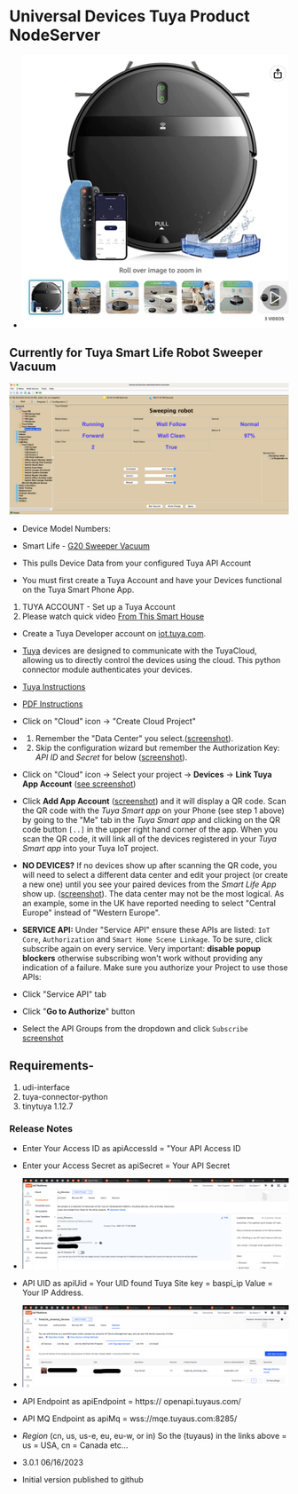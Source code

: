 # Universal Devices Tuya Product NodeServer

* ![Tuya Sweeper](<https://github.com/sjpbailey/Documentation/blob/eae2457d3c3c6016d8a92fd06dfb4bcad3790ba4/Tuya%20Robot%20Sweeper/images_go/RobotPic.png>)

## Currently for Tuya Smart Life Robot Sweeper Vacuum


![Tuya Robot Sweeper ](<https://github.com/sjpbailey/Documentation/blob/eb79ac7e3b3bdfe9227e1599c1442cbdfbc881a9/Tuya%20Robot%20Sweeper/images_go/Sweeper_1.png>)

* Device Model Numbers:
* Smart Life - [G20 Sweeper Vacuum](https://www.amazon.com/Robot-Vacuum-Tangle-Free-Schedule-Self-Charging/dp/B0BXL83VSN/ref=sr_1_5?crid=2JSS5DAOX71LM&keywords=vacuum+mop+robot+lcrock&qid=1688495212&sprefix=vacuum+mop+robot+lcrock%2Caps%2C124&sr=8-5)

* This pulls Device Data from your configured Tuya API Account
* You must first create a Tuya Account and have your Devices functional on the Tuya Smart Phone App.

1. TUYA ACCOUNT - Set up a Tuya Account
2. Please watch quick video [From This Smart House](https://youtu.be/M9Q6de08QOI)

* Create a Tuya Developer account on [iot.tuya.com](https://iot.tuya.com/).
* [Tuya](https://en.tuya.com/) devices are designed to communicate with the TuyaCloud, allowing us to directly control the devices using the cloud. This python connector module authenticates your devices.
* [Tuya Instructions](https://developer.tuya.com/en/docs/iot/quick-start1?id=K95ztz9u9t89n)
* [PDF Instructions](<https://github.com/sjpbailey/Documentation/blob/376539c10801b161a066426a90f09d0a2026b84c/Tuya%20Robot%20Sweeper/images_go/Tuya.IoT.API.Setup%20(3).pdf>)
* Click on "Cloud" icon -> "Create Cloud Project"
* 1. Remember the "Data Center" you select.([screenshot](https://github.com/sjpbailey/Documentation/blob/376539c10801b161a066426a90f09d0a2026b84c/Tuya%20Robot%20Sweeper/images_go/Screenshot%202023-06-18%20at%2011.10.44%20PM.png)).
* 2. Skip the configuration wizard but remember the Authorization Key: *API ID* and *Secret* for below ([screenshot](https://github.com/sjpbailey/Documentation/blob/376539c10801b161a066426a90f09d0a2026b84c/Tuya%20Robot%20Sweeper/images_go/Screenshot%202023-06-18%20at%2011.11.41%20PM.png)).
* Click on "Cloud" icon -> Select your project -> **Devices** -> **Link Tuya App Account** ([see screenshot](https://user-images.githubusercontent.com/836718/155827671-44d5fce4-0119-4d0e-a224-ef3715fafc24.png))
* Click **Add App Account** ([screenshot](https://user-images.githubusercontent.com/836718/155827671-44d5fce4-0119-4d0e-a224-ef3715fafc24.png)) and it will display a QR code. Scan the QR code with the *Tuya Smart app* on your Phone (see step 1 above) by going to the "Me" tab in the *Tuya Smart app* and clicking on the QR code button `[..]` in the upper right hand corner of the app. When you scan the QR code, it will link all of the devices registered in your *Tuya Smart app* into your Tuya IoT project.
* **NO DEVICES?** If no devices show up after scanning the QR code, you will need to select a different data center and edit your project (or create a new one) until you see your paired devices from the *Smart Life App* show up. ([screenshot](https://github.com/sjpbailey/Documentation/blob/376539c10801b161a066426a90f09d0a2026b84c/Tuya%20Robot%20Sweeper/images_go/Screenshot%202023-06-18%20at%2011.13.45%20PM.png)). The data center may not be the most logical. As an example, some in the UK have reported needing to select "Central Europe" instead of "Western Europe".

* **SERVICE API:** Under "Service API" ensure these APIs are listed: `IoT Core`, `Authorization` and `Smart Home Scene Linkage`. To be sure, click subscribe again on every service.  Very important: **disable popup blockers** otherwise subscribing won't work without providing any indication of a failure. Make sure you authorize your Project to use those APIs:
* Click "Service API" tab
* Click "**Go to Authorize**" button
* Select the API Groups from the dropdown and click `Subscribe` [screenshot](<https://github.com/sjpbailey/Documentation/blob/376539c10801b161a066426a90f09d0a2026b84c/Tuya%20Robot%20Sweeper/images_go/Screenshot%202023-06-18%20at%2011.14.31%20PM.png>)

## Requirements-

1. udi-interface
2. tuya-connector-python
3. tinytuya 1.12.7

### Release Notes

* Enter Your Access ID as apiAccessId = "Your API Access ID
* Enter your Access Secret as apiSecret = Your API Secret

* ![API ACCESS ID and SECRET Location](https://github.com/sjpbailey/Documentation/blob/376539c10801b161a066426a90f09d0a2026b84c/Tuya%20Robot%20Sweeper/images_go/Screenshot%202023-06-16%20at%203.57.31%20PM.png)

* API UID as apiUid = Your UID found Tuya Site key = baspi_ip Value = Your IP Address.

* ![UID Location](<https://github.com/sjpbailey/Documentation/blob/376539c10801b161a066426a90f09d0a2026b84c/Tuya%20Robot%20Sweeper/images_go/Screenshot%202023-06-16%20at%203.51.36%20PM.png>)

* API Endpoint as apiEndpoint = https:// openapi.tuyaus.com/
* API MQ Endpoint as apiMq = wss://mqe.tuyaus.com:8285/
* *Region* (cn, us, us-e, eu, eu-w, or in) So the (tuyaus) in the links above = us = USA, cn = Canada etc...

* 3.0.1 06/16/2023

* Initial version published to github
